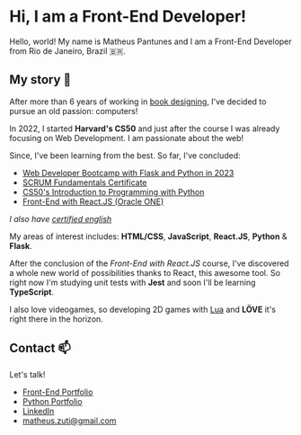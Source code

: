 
# Hi, I am a Front-End Developer!

Hello, world! My name is Matheus Pantunes and I am a Front-End Developer from Rio de Janeiro, Brazil 🇧🇷. 
## My story  💬
After more than 6 years of working in [book designing](https://agenciadama.com.br/), I've decided to pursue an old passion: computers! 

In 2022, I started **Harvard's CS50** and just after the course I was already focusing on Web Development. I am passionate about the web!

Since, I've been learning from the best. So far, I've concluded:

*  [Web Developer Bootcamp with Flask and Python in 2023](https://www.udemy.com/certificate/UC-1512d5cf-228f-43f0-8f21-156731f0783c/) 
*  [SCRUM Fundamentals Certificate](https://www.scrumstudy.com/certification/verify?type=SFC&number=960552)
*  [CS50's Introduction to Programming with Python](https://certificates.cs50.io/98184f7d-7b54-4ffd-9e9d-c90699d39cb6.pdf)
*  [Front-End with React.JS (Oracle ONE)](https://cursos.alura.com.br/degree/certificate/1d24c6d8-4e3a-4be4-8c59-2b1915dbe27d)
  
*I   also have  [certified english](https://www.efset.org/cert/QQKJU7)* 

My areas of interest includes: **HTML/CSS**, **JavaScript**, **React.JS**, **Python** & **Flask**. 

After the conclusion of the *Front-End with React.JS* course, I've discovered a whole new world of possibilities thanks to React, this awesome tool.
So right now I'm studying unit tests with **Jest** and soon I'll be learning **TypeScript**. 

I also love videogames, so developing 2D games with [Lua](https://www.lua.org/) and **LÖVE** it's right there in the horizon.

## Contact 📫
Let's talk!
* [Front-End Portfolio](https://amigodalua.github.io/portfolio-front/)
* [Python Portfolio](https://portfolio-ms95.onrender.com/)
* [LinkedIn](https://www.linkedin.com/in/matheus-pereira-antunes-5237ba260/)
* matheus.zuti@gmail.com



